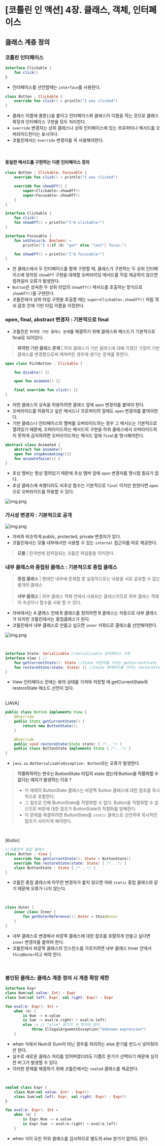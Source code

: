 # [코틀린 인 액션] 4장. 클래스, 객체, 인터폐이스

## 클래스 계층 정의
### 코틀린 인터페이스
```kotlin
interface Clickable {
    fun click()
}
```
- 인터페이스를 선언할때는 `interface`를 사용한다.

```kotlin
class Button : Clickable {
    override fun click() = println("I was clicked")
}
```
- 클래스 이름에 콜론(:)을 붙이고 인터페이스와 클래스이 이름을 적는 것으로 클래스 확장과 인터페이스 구현을 모두 처리한다.
- `override` 변경자는 상위 클래스나 상위 인터페이스에 있는 프로퍼티나 메서드를 오버라이드한다는 표시이다.
- 코틀린에서는 `override` 변경자를 꼭 사용해야한다.

<br>

#### 동일한 메서드를 구현하는 다른 인터페이스 정의
```kotlin
class Button : Clickable, Focusable {
    override fun click() = println("I was clicked")

    override fun showOff() {
        super<Clickable>.showOff()
        super<Focusable>.showOff()
    }
}

interface Clickable {
    fun click()
    fun showOff() = println("I'm clickable!")
}

interface Focusable {
    fun setFocus(b: Boolean) =
        println("I ${if (b) "got" else "lost"} focus.")

    fun showOff() = println("I'm focusable!")
}
```
- 한 클래스에서 두 인터페이스를 함께 구현할 때, 클래스가 구현하는 두 상위 인터페이스에 정의된 `showOff` 구현을 대체할 오버라이딩 메서드를 직접 제공하지 않으면 컴파일러 오류가 발생한다.
- `Button`은 상속한 두 상위 타입의 `showOff()` 메서드를 호출하는 방식으로 `showOff()`를 구현한다.
- 코틀린에서 상위 타입 구현을 호출할 때는 `super<Clickable>.showOff()` 처럼 꺾쇠 갈호 안에 기반 타입 이름을 지정한다.

### open, final, abstract 변경자 : 기본적으로 final
- 코틀린은 `취약한 기반 클래스 문제`를 해결하기 위해 클래스와 메스드가 기본적으로 final로 되어있다.
> **취약한 기반 클래스 문제** | 하위 클래스가 기반 클래스에 대해 가졌던 가정이 기반 클래스를 변경함으로써 깨져버린 경우에 생기는 문제를 뜻한다.

```kotlin
open class RichButton : Clickable {

    fun disable() {}

    open fun animate() {}

    final override fun click() {}
}
```
- 어떤 클래스의 상속을 허용하려면 클래스 앞에 `open` 변경자를 붙여야 한다.
- 오버라이드를 허용하고 싶은 메서드나 프로퍼티의 앞에도 `open` 변경자를 붙여야한다.
- 기반 클래스나 인터페이스의 멤버를 오버라이드하는 경우 그 메서드는 기본적으로 열려있기 때문에, 오버라이드하는 메서드의 구현을 하위 클래스에서 오버라이드하지 못하게 금지하려면 오버라이드하는 메서드 앞에 `final`을 명시해야한다.

```kotlin
abstract class Animated {
    abstract fun animate()
    open fun stopAnimating(){}
    fun animateTwice(){ }
}
```
- 추상 멤버는 항상 열려있기 때문에 추상 멤버 앞에 `open` 변경자를 명시할 필요가 없다.
- 추상 클래스에 속했더라도 비추상 함수는 기본적으로 `final` 이지만 원한다면 `open`으로 오버라이드를 허용할 수 있다.

![img.png](../kotlin-in-action-master/src/ch04/study/img/4_1.png)


### 가시성 변경자 : 기본적으로 공개
![img.png](../kotlin-in-action-master/src/ch04/study/img/4_2.png)
- 자바와 비슷하게 public, protected, private 변경자가 있다.
- 코틀린에서는 모듈 내부에서만 사용할 수 있는 `internal` 접근자를 따로 제공한다.
> **모듈** | 한꺼번에 컴파일되는 코틀린 파일들을 의미한다.


### 내부 클래스와 중첩된 클래스 : 기본적으로 중첩 클래스
> **중첩 클래스** | 형태만 내부에 존재할 뿐 실질적으로는 내용을 서로 공유할 수 없는 별개의 클래스 <br><br>
> **내부 클래스** | 외부 클래스 객체 안에서 사용되는 클래스이므로 외부 클래스 객체의 속성이나 함수를 사용 할 수 있다.
- 자바에서는 A 킅래스 안에 B 클래스를 정의하면 B 클래스는 자동으로 내부 클래스가 되지만 코틀린에서는 중첩클래스가 된다.
- 코틀린에서 내부 클래스로 만들고 싶으면 `inner` 키워드로 클래스를 선언해야한다.

![img.png](../kotlin-in-action-master/src/ch04/study/img/4_3.png)

<br>

```kotlin
interface State: Serializable //Serializable 인터페이스 구현
interface View { //
    fun getCurrentState(): State //State 리턴자를 가지는 getCurrentState
    fun restoreState(state: State) {} //State 매개변수를 가지는 restoreState
}
```
- View 인터페이스 안에는 뷰의 상태를 가져와 저장할 때 getCurrentState와 restoreState 메소드 선언이 있다.


<br>
[JAVA]

```java
public class Button implements View {
    @Override
    public State getCurrentState() {
        return new ButtonState();
    }

    @Override
    public void restoreState(State state) { /*...*/ }
    public class ButtonState implements State { /*...*/ }
}
```
- `java.io.NotSerializableException: Button`라는 오류가 발생한다. 
> **직렬화하려는 변수는 ButtonState 타입의 state 였는데 Button을 직렬화할 수 없다는 예외가 발생하는 이유 ?** <br>
> - 이 예제의 ButtonState 클래스는 바깥쪽 Button 클래스에 대한 참조를 묵시적으로 포함한다. 
> - 그 참조로 인해 ButtonState를 직렬화할 수 없다. Button을 직렬화할 수 없으므로 버튼에 대한 참조가 ButtonState의 직렬화를 방해한다.
> - 이 문제를 해결하려면 ButtonState를 `static` 클래스로 선언하여 묵시적인 참조가 사라지게 해야한다.


<br>

[Kotlin]

```kotlin
//코틀린의 중첩 클래스
class Button : View {
    override fun getCurrentState(): State = ButtonState()
    override fun restoreState(state: State) { /*...*/ }
    class ButtonState : State { /*...*/ }
}
```
- 코틀린 중첩 클래스에 아무런 변경자가 붙지 않으면 자바 `static` 중첩 클래스와 같기 때문에 오류가 나지 않는다.
 
<br>

```kotlin
class Outer {
    inner class Inner {
        fun getOuterReference(): Outer = this@Outer
    }
}
```
- 내부 클래스로 변경해서 바깥쪽 클래스에 대한 참조를 포함하게 만들고 싶다면 `inner` 변경자를 붙여야 한다.
- 코틀린에서 바깥쪽 클래스의 인스턴스를 가르키려면 내부 클래스 Inner 안에서 `this@Outer`라고 써야 한다.

<br>

### 봉인된 클래스: 클래스 계층 정의 시 계층 확장 제한
```kotlin
interface Expr
class Num(val value: Int) : Expr
class Sum(val left: Expr, val right: Expr) : Expr

fun eval(e: Expr): Int =
    when (e) {
        is Num -> e.value
        is Sum -> eval(e.right) + eval(e.left)
        else -> // "else" 분기가 꼭 있어야 한다. 
            throw IllegalArgumentException("Unknown expression")
    }
```
- when 식에서 Num과 Sum이 아닌 경우를 처리하는 else 분기를 반드시 넣어줘야만 한다.
- 실수로 새로운 클래스 처리를 잊어버렸더라도 디폴트 분기가 선택되기 때문에 심각한 버그가 발생할 수 있다.
- 이러한 문제를 해결하기 위해 코틀린에서는 `sealed` 클래스를 제공한다.

<br>


```kotlin
sealed class Expr {
    class Num(val value: Int) : Expr()
    class Sum(val left: Expr, val right: Expr) : Expr()
}

fun eval(e: Expr): Int =
    when (e) {
        is Expr.Num -> e.value
        is Expr.Sum -> eval(e.right) + eval(e.left)
    }
```
- when 식이 모든 하위 클래스를 검사하므로 별도의 else 분가기 없어도 된다.

